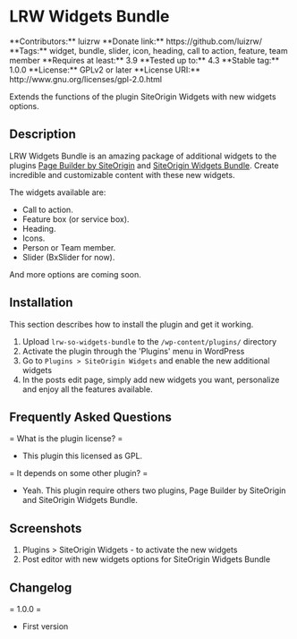 <h1>LRW Widgets Bundle</h1>
**Contributors:** luizrw  
**Donate link:** https://github.com/luizrw/  
**Tags:** widget, bundle, slider, icon, heading, call to action, feature, team member  
**Requires at least:** 3.9  
**Tested up to:** 4.3  
**Stable tag:** 1.0.0  
**License:** GPLv2 or later  
**License URI:** http://www.gnu.org/licenses/gpl-2.0.html  

Extends the functions of the plugin SiteOrigin Widgets with new widgets options.

<h2>Description</h2>

LRW Widgets Bundle is an amazing package of additional widgets to the plugins [Page Builder by SiteOrigin](https://wordpress.org/plugins/siteorigin-panels/) and [SiteOrigin Widgets Bundle](http://siteorigin.com/page-builder/). Create incredible and customizable content with these new widgets.

The widgets available are:
* Call to action.
* Feature box (or service box).
* Heading.
* Icons.
* Person or Team member.
* Slider (BxSlider for now).

And more options are coming soon.

<h2>Installation</h2>

This section describes how to install the plugin and get it working.

1. Upload `lrw-so-widgets-bundle` to the `/wp-content/plugins/` directory
2. Activate the plugin through the 'Plugins' menu in WordPress
3. Go to `Plugins > SiteOrigin Widgets` and enable the new additional widgets
4. In the posts edit page, simply add new widgets you want, personalize and enjoy all the features available.

<h2>Frequently Asked Questions</h2>

= What is the plugin license? =
* This plugin this licensed as GPL.

= It depends on some other plugin? =
* Yeah. This plugin require others two plugins, Page Builder by SiteOrigin and SiteOrigin Widgets Bundle.

<h2>Screenshots</h2>

1. Plugins > SiteOrigin Widgets - to activate the new widgets
2. Post editor with new widgets options for SiteOrigin Widgets Bundle

<h2>Changelog</h2>

= 1.0.0 =
* First version
